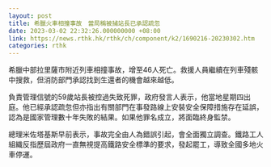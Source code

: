 ```yaml
---
layout: post
title: 希臘火車相撞事故　當局稱被捕站長已承認疏忽
date: 2023-03-02 22:32:26.000000000 +08:00
link: https://news.rthk.hk/rthk/ch/component/k2/1690216-20230302.htm
categories: rthk
---
```


希臘中部拉里薩市附近列車相撞事故，增至46人死亡。救援人員繼續在列車殘骸中搜救，但消防部門承認找到生還者的機會越來越低。

負責管理信號的59歲站長被控過失致死罪，政府發言人表示，他當地星期四出庭。他已經承認疏忽但亦指出有關部門在事發路線上安裝安全保障措施存在延誤，認為是國家管理數十年失敗的結果。如果他罪名成立，將面臨終身監禁。

總理米佐塔基斯早前表示，事故完全由人為錯誤引起，會全面獨立調查。鐵路工人組織反指歷屆政府一直無視提高鐵路安全標準的要求，發起罷工，導致全國多地火車停運。

